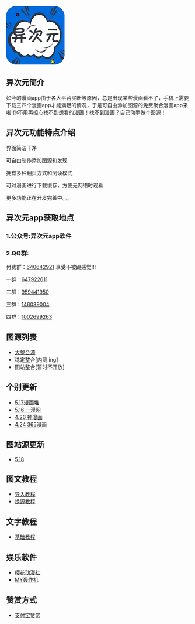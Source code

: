 <img src="./软件图片/source.jpg">

## 异次元简介

如今的漫画app由于各大平台买断等原因，总是出现某些漫画看不了，手机上需要下载三四个漫画app才能满足的情况，于是可自由添加图源的免费聚合漫画app来啦!你不用再担心找不到想看的漫画！找不到漫画？自己动手做个图源！


## 异次元功能特点介绍

界面简洁干净

可自由制作添加图源和发现

拥有多种翻页方式和阅读模式

可对漫画进行下载缓存，方便无网络时观看

更多功能正在开发完善中。。。


## 异次元app获取地点

### 1.公众号:异次元app软件


### 2.QQ群:


付费群：[640642921](http://qm.qq.com/cgi-bin/qm/qr?k=-Zc_HsVIdCWsidPSihAC2zlOPgaERHsH)
享受不被踢感觉!!!


一群：[647922611](http://qm.qq.com/cgi-bin/qm/qr?k=mTJNcgCTs1gwe7hPN791S4k0gRnv4eY-)


二群：[959441950](http://qm.qq.com/cgi-bin/qm/qr?k=nOi8NLsHKzvacaJTbYd9_5_YnVEm4Ba3)


三群：[146039004](http://qm.qq.com/cgi-bin/qm/qr?k=szcg5QOxMAOTEg3BN4eWkOoZCez0_ngP)


四群：[1002699263](http://qm.qq.com/cgi-bin/qm/qr?k=ObITPKZs9HeTLNP4T1rtSWdXGMxb1lsd)


## 图源列表

- [大整合源](图源.txt)
- 稳定整合[内测.ing]
- 图站整合[暂时不开放]

## 个别更新

- [5.17漫画堆](./个别更新/5.17漫画堆.txt)
- [5.16 一漫网](./个别更新/5.16一漫网.txt)
- [4.26 神漫画](./个别更新/4.25神漫画.txt)
- [4.24 365漫画](./个别更新/365漫画.txt)

## 图站源更新

- [5.18](./图站源更新/5.18必应壁纸.txt)

## 图文教程

- [导入教程](./导入教程/扫码和网络导入图文教程.jpg)
- [换源教程](./导入教程/换源教程.jpg)

## 文字教程

- [基础教程](./导入教程/异次元基础教程.txt)

## 娱乐软件

- [樱花动漫社](./分享软件/樱花动漫社.apk)
- [MY轰炸机](MY轰炸机.apk)

## 赞赏方式

- [支付宝赞赏](https://qr.alipay.com/fkx062850dfrjdgwviaunbe)
